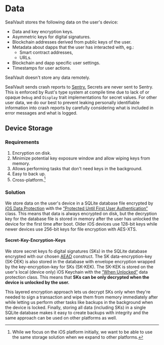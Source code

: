 # Data

SealVault stores the following data on the user's device:

* Data and key encryption keys.
* Asymmetric keys for digital signatures.
* Blockchain addresses derived from public keys of the user.
* Metadata about dapps that the user has interacted with, eg.:
    * Smart contract addresses,
    * URLs.
* Blockchain and dapp specific user settings.
* Timestamps for user actions.

SealVault doesn't store any data remotely.

SealVault sends crash reports to [Sentry.](https://docs.sentry.io/) Secrets are
never sent to Sentry. This is enforced by Rust's type system at compile time due
to lack of or opaque `Debug` and `Display` trait implementations for secret
values. For other user data, we do our best to prevent leaking personally
identifiable information into crash reports by carefully considering what is 
included in error messages and what is logged.

## Device Storage

### Requirements

1. Encryption on disk.
2. Minimize potential key exposure window and allow wiping keys from memory.
3. Allows performing tasks that don't need keys in the background.
4. Easy to back up.
5. Cross-platform.[^1]

### Solution

We store data on the user's device in a SQLite database file encrypted by [iOS
Data
Protection](https://developer.apple.com/documentation/uikit/protecting_the_user_s_privacy/encrypting_your_app_s_files)
with the [“Protected Until First User
Authentication”](https://support.apple.com/en-gb/guide/security/secb010e978a/1/web/1)
class.  This means that data is always encrypted on disk, but the decryption key
for the database file is stored in memory after the user has unlocked the device
for the first time after boot.  Older iOS devices use 128-bit keys while newer
devices use 256-bit keys for file encryption with AES-XTS.

#### Secret-Key-Encryption-Keys

We store secret keys fo digital signatures (SKs) in the SQLite database
encrypted with our chosen [AEAD](./cryptography.md#aead) construct. The SK
data-encryption-key (SK-DEK) is also stored in the database with envelope
encryption wrapped by the key-encryption-key for SKs (SK-KEK).  The SK-KEK is
stored on the user's local (device only) iOS Keychain with the [“When
Unlocked”](https://support.apple.com/en-gb/guide/security/secb0694df1a/1/web/1)
data protection class.  This means that **SKs can be only decrypted when the
device is unlocked by the user.**

This layered encryption approach lets us decrypt SKs only when they're needed to
sign a transaction and wipe them from memory immediately after while letting us
perform other tasks like backups in the background when the device is locked.
Finally, storing all data (including SKs) in a single SQLite database makes it
easy to create backups with integrity and the same approach can be used on other
platforms as well.

[^1]:
    While we focus on the iOS platform initially, we want to be able to use
    the same storage solution when we expand to other platforms.


